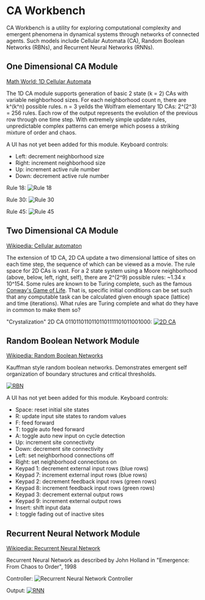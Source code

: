 # CA Workbench

CA Workbench is a utility for exploring computational complexity and emergent phenomena in dynamical systems through networks of connected agents.
Such models include Cellular Automata (CA), Random Boolean Networks (RBNs), and Recurrent Neural Networks (RNNs).

## One Dimensional CA Module
[Math World: 1D Cellular Automata](http://mathworld.wolfram.com/ElementaryCellularAutomaton.html)

The 1D CA module supports generation of basic 2 state (k = 2) CAs with variable neighborhood sizes.
For each neighborhood count n, there are k^(k^n) possible rules.  n = 3 yeilds the Wolfram elementary 1D CAs: 2^(2^3) = 256 rules.  Each row of the output
represents the evolution of the previous row through one time step.  With extremely simple update rules, unpredictable complex patterns can emerge which
posess a striking mixture of order and chaos.

A UI has not yet been added for this module.  Keyboard controls:

* Left: decrement neighborhood size
* Right: increment neighborhood size
* Up: increment active rule number
* Down: decrement active rule number

Rule 18:
![Rule 18](http://i.imgur.com/AyrGb7i.png)

Rule 30:
![Rule 30](http://i.imgur.com/fzd3Zvg.png)

Rule 45:
![Rule 45](http://i.imgur.com/19XWUkX.png)

## Two Dimensional CA Module
[Wikipedia: Cellular automaton](https://en.wikipedia.org/wiki/Cellular_automaton)

The extension of 1D CA, 2D CA update a two dimensional lattice of sites on each time step, the sequence of which can be viewed as a movie.  The rule space for 2D CAs is vast.
For a 2 state system using a Moore neighborhood (above, below, left, right, self), there are 2^(2^9) possible rules: ~1.34 x 10^154.  Some rules are known to be Turing complete,
such as the famous [Conway's Game of Life](https://en.wikipedia.org/wiki/Conway%27s_Game_of_Life).  That is, specific initial conditions can be set such that any computable task
can be calculated given enough space (lattice) and time (iterations).  What rules are Turing complete and what do they have in common to make them so?

"Crystalization" 2D CA 01101101101101101111101011001000:
[![2D CA](http://i.imgur.com/t5ieSWu.png)](https://youtu.be/9Z-a_6BgTa8?t=0s "2D CA")



## Random Boolean Network Module
[Wikipedia: Random Boolean Networks](https://en.wikipedia.org/wiki/Boolean_network)

Kauffman style random boolean networks.  Demonstrates emergent self organization of boundary structures and critical thresholds.

[![RBN](http://i.imgur.com/uVjaHxN.png)](https://youtu.be/Kz4qXHlr0is?t=0s "RBN")

A UI has not yet been added for this module.  Keyboard controls:

* Space: reset initial site states
* R: update input site states to random values
* F: feed forward
* T: toggle auto feed forward
* A: toggle auto new input on cycle detection
* Up: increment site connectivity
* Down: decrement site connectivity
* Left: set neighborhood connections off
* Right: set neighborhood connections on
* Keypad 1: decrement external input rows (blue rows)
* Keypad 7: increment external input rows (blue rows)
* Keypad 2: decrement feedback input rows (green rows)
* Keypad 8: increment feedback input rows (green rows)
* Keypad 3: decrement external output rows
* Keypad 9: increment external output rows
* Insert: shift input data
* I: toggle fading out of inactive sites

## Recurrent Neural Network Module
[Wikipedia: Recurrent Neural Network](https://en.wikipedia.org/wiki/Recurrent_neural_network)

Recurrent Neural Network as described by John Holland in "Emergence: From Chaos to Order", 1998

Controller:
![Recurrent Neural Network Controller](http://i.imgur.com/JA3eXQv.png)

Output:
[![RNN](http://i.imgur.com/KGHHxdK.png)](https://youtu.be/2PlwaRqSw4c?t=0s "RNN")
